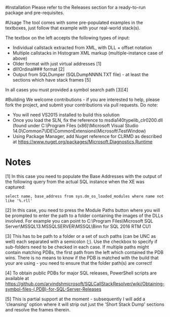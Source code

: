 #Installation
Please refer to the Releases section for a ready-to-run package and pre-requisites.

#Usage
The tool comes with some pre-populated examples in the textboxes, just follow that example with your real-world stack(s).

The textbox on the left accepts the following types of input:

* Individual callstack extracted from XML, with DLL + offset notation
* Multiple callstacks in Histogram XML markup (multiple-instance case of above)
* Older format with just virtual addresses [1]
* dll!Ordinal### format [2]
* Output from SQLDumper (SQLDumpNNNN.TXT file) - at least the sections which have stack frames [5]

In all cases you must provided a symbol search path [3][4]

#Building
We welcome contributions - if you are interested to help, please fork the project, and submit your contributions via pull requests. Do note:

* You will need VS2015 installed to build this solution
* Once you load the SLN, fix the reference to msdia140typelib_clr0200.dll (found under C:\Program Files (x86)\Microsoft Visual Studio 14.0\Common7\IDE\CommonExtensions\Microsoft\TestWindow)
* Using Package Manager, add Nuget reference for CLRMD as described at https://www.nuget.org/packages/Microsoft.Diagnostics.Runtime

# Notes

[1] In this case you need to populate the Base Addresses with the output of the following query from the actual SQL instance when the XE was captured:

	select name, base_address from sys.dm_os_loaded_modules where name not like '%.rll'

[2] In this case, you need to press the Module Paths button where you will be prompted to enter the path to a folder containing the images of the DLLs involved. For example you can point to C:\Program Files\Microsoft SQL Server\MSSQL13.MSSQLSERVER\MSSQL\Binn for SQL 2016 RTM CU1

[3] This has to be path to a folder or a set of such paths (can be UNC as well) each separated with a semicolon (;). Use the checkbox to specify if sub-folders need to be checked in each case. If multiple paths might contain matching PDBs, the first path from the left which contained the PDB wins. There is no means to know if the PDB is matched with the build that your are using - you need to ensure that the folder path(s) are correct! 

[4] To obtain public PDBs for major SQL releases, PowerShell scripts are available at https://github.com/arvindshmicrosoft/SQLCallStackResolver/wiki/Obtaining-symbol-files-(.PDB)-for-SQL-Server-Releases

[5] This is partial support at the moment - subsequently I will add a 'cleansing' option where it will strip out just the 'Short Stack Dump' sections and resolve the frames therein.
